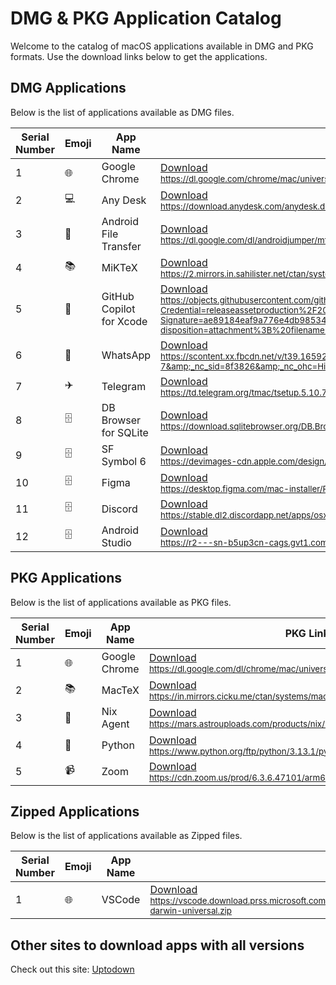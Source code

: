 # DMG & PKG Application Catalog

Welcome to the catalog of macOS applications available in DMG and PKG formats. Use the download links below to get the applications.

## DMG Applications

Below is the list of applications available as DMG files.

| Serial Number | Emoji | App Name              | DMG Link |
|---------------|-------|-----------------------|----------|
| 1             | 🌐    | Google Chrome         | <a href="https://dl.google.com/chrome/mac/universal/stable/GGRO/googlechrome.dmg" target="_blank">Download</a><br><small>https://dl.google.com/chrome/mac/universal/stable/GGRO/googlechrome.dmg</small> |
| 2             | 💻    | Any Desk              | <a href="https://download.anydesk.com/anydesk.dmg" target="_blank">Download</a><br><small>https://download.anydesk.com/anydesk.dmg</small> |
| 3             | 📱    | Android File Transfer | <a href="https://dl.google.com/dl/androidjumper/mtp/5071136/AndroidFileTransfer.dmg" target="_blank">Download</a><br><small>https://dl.google.com/dl/androidjumper/mtp/5071136/AndroidFileTransfer.dmg</small> |
| 4             | 📚    | MiKTeX                | <a href="https://2.mirrors.in.sahilister.net/ctan/systems/win32/miktex/setup/darwin-x86_64/miktex-22.1-darwin-x86_64.dmg" target="_blank">Download</a><br><small>https://2.mirrors.in.sahilister.net/ctan/systems/win32/miktex/setup/darwin-x86_64/miktex-22.1-darwin-x86_64.dmg</small> |
| 5             | 🤖    | GitHub Copilot for Xcode | <a href="https://objects.githubusercontent.com/github-production-release-asset-2e65be/860035177/2db905e4-0e83-4db5-803f-502cc86015cc?X-Amz-Algorithm=AWS4-HMAC-SHA256&X-Amz-Credential=releaseassetproduction%2F20250203%2Fus-east-1%2Fs3%2Faws4_request&X-Amz-Date=20250203T011911Z&X-Amz-Expires=300&X-Amz-Signature=ae89184eaf9a776e4db98534aa06133bf709497e16a31794e3d115c7f0a24632&X-Amz-SignedHeaders=host&response-content-disposition=attachment%3B%20filename%3DGitHubCopilotForXcode.dmg&response-content-type=application%2Foctet-stream" target="_blank">Download</a><br><small>https://objects.githubusercontent.com/github-production-release-asset-2e65be/860035177/2db905e4-0e83-4db5-803f-502cc86015cc?X-Amz-Algorithm=AWS4-HMAC-SHA256&amp;X-Amz-Credential=releaseassetproduction%2F20250203%2Fus-east-1%2Fs3%2Faws4_request&amp;X-Amz-Date=20250203T011911Z&amp;X-Amz-Expires=300&amp;X-Amz-Signature=ae89184eaf9a776e4db98534aa06133bf709497e16a31794e3d115c7f0a24632&amp;X-Amz-SignedHeaders=host&amp;response-content-disposition=attachment%3B%20filename%3DGitHubCopilotForXcode.dmg&amp;response-content-type=application%2Foctet-stream</small> |
| 6             | 💬    | WhatsApp              | <a href="https://scontent.xx.fbcdn.net/v/t39.16592-6/10000000_9056455091115779_1680877999340517009_n.dmg/WhatsApp-2.25.1.83.dmg?_nc_cat=1&amp;ccb=1-7&amp;_nc_sid=8f3826&amp;_nc_ohc=HilBJco6Ji8Q7kNvgG5TQZu&amp;_nc_zt=14&amp;_nc_ht=scontent.xx&amp;_nc_gid=AiRQGmzNRpibMgsE_PnlECK&amp;oh=00_AYAXZ7VAJvlonecRPwLhfFOa1f0Li_3EkVqmriTyHflHvQ&amp;oe=67B367F3" target="_blank">Download</a><br><small>https://scontent.xx.fbcdn.net/v/t39.16592-6/10000000_9056455091115779_1680877999340517009_n.dmg/WhatsApp-2.25.1.83.dmg?_nc_cat=1&amp;ccb=1-7&amp;_nc_sid=8f3826&amp;_nc_ohc=HilBJco6Ji8Q7kNvgG5TQZu&amp;_nc_zt=14&amp;_nc_ht=scontent.xx&amp;_nc_gid=AiRQGmzNRpibMgsE_PnlECK&amp;oh=00_AYAXZ7VAJvlonecRPwLhfFOa1f0Li_3EkVqmriTyHflHvQ&amp;oe=67B367F3</small> |
| 7             | ✈️    | Telegram              | <a href="https://td.telegram.org/tmac/tsetup.5.10.7.dmg" target="_blank">Download</a><br><small>https://td.telegram.org/tmac/tsetup.5.10.7.dmg</small> |
| 8             | 🗄️    | DB Browser for SQLite | <a href="https://download.sqlitebrowser.org/DB.Browser.for.SQLite-v3.13.1.dmg" target="_blank">Download</a><br><small>https://download.sqlitebrowser.org/DB.Browser.for.SQLite-v3.13.1.dmg</small> |
| 9             | 🗄️    | SF Symbol 6 | <a href="https://devimages-cdn.apple.com/design/resources/download/SF-Symbols-6.dmg" target="_blank">Download</a><br><small>https://devimages-cdn.apple.com/design/resources/download/SF-Symbols-6.dmg</small> |
| 10             | 🗄️    | Figma | <a href="https://desktop.figma.com/mac-installer/Figma.dmg" target="_blank">Download</a><br><small>https://desktop.figma.com/mac-installer/Figma.dmg</small> |
| 11             | 🗄️    | Discord | <a href="https://stable.dl2.discordapp.net/apps/osx/0.0.329/Discord.dmg" target="_blank">Download</a><br><small>https://stable.dl2.discordapp.net/apps/osx/0.0.329/Discord.dmg</small> |
| 12             | 🗄️    | Android Studio | <a href="https://r2---sn-b5up3cn-cags.gvt1.com/edgedl/android/studio/install/2024.2.2.14/android-studio-2024.2.2.14-mac_arm.dmg" target="_blank">Download</a><br><small>https://r2---sn-b5up3cn-cags.gvt1.com/edgedl/android/studio/install/2024.2.2.14/android-studio-2024.2.2.14-mac_arm.dmg</small> |

## PKG Applications

Below is the list of applications available as PKG files.

| Serial Number | Emoji | App Name      | PKG Link |
|---------------|-------|---------------|----------|
| 1             | 🌐    | Google Chrome | <a href="https://dl.google.com/dl/chrome/mac/universal/stable/gcem/GoogleChrome.pkg" target="_blank">Download</a><br><small>https://dl.google.com/dl/chrome/mac/universal/stable/gcem/GoogleChrome.pkg</small> |
| 2             | 📚    | MacTeX        | <a href="https://in.mirrors.cicku.me/ctan/systems/mac/mactex/MacTeX.pkg" target="_blank">Download</a><br><small>https://in.mirrors.cicku.me/ctan/systems/mac/mactex/MacTeX.pkg</small> |
| 3             | 🔧    | Nix Agent     | <a href="https://mars.astrouploads.com/products/nix/macos/nixagent.pkg" target="_blank">Download</a><br><small>https://mars.astrouploads.com/products/nix/macos/nixagent.pkg</small> |
| 4             | 🐍    | Python        | <a href="https://www.python.org/ftp/python/3.13.1/python-3.13.1-macos11.pkg" target="_blank">Download</a><br><small>https://www.python.org/ftp/python/3.13.1/python-3.13.1-macos11.pkg</small> |
| 5             | 📹    | Zoom          | <a href="https://cdn.zoom.us/prod/6.3.6.47101/arm64/zoomusInstallerFull.pkg" target="_blank">Download</a><br><small>https://cdn.zoom.us/prod/6.3.6.47101/arm64/zoomusInstallerFull.pkg</small> |

## Zipped Applications

Below is the list of applications available as Zipped files.

| Serial Number | Emoji | App Name      | PKG Link |
|---------------|-------|---------------|----------|
| 1             | 🌐    | VSCode | <a href="https://vscode.download.prss.microsoft.com/dbazure/download/stable/6609ac3d66f4eade5cf376d1cb76f13985724bcb/VSCode-darwin-universal.zip" target="_blank">Download</a><br><small>https://vscode.download.prss.microsoft.com/dbazure/download/stable/6609ac3d66f4eade5cf376d1cb76f13985724bcb/VSCode-darwin-universal.zip</small> |

## Other sites to download apps with all versions

Check out this site: [Uptodown](https://en.uptodown.com/)